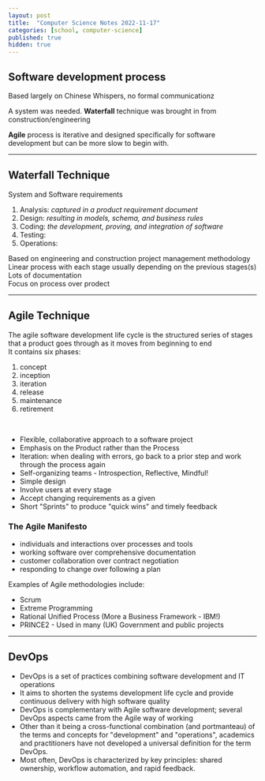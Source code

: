 ```yaml
---
layout: post
title:  "Computer Science Notes 2022-11-17"
categories: [school, computer-science]
published: true
hidden: true
---
```

## Software development process

Based largely on Chinese Whispers, no formal communicationz

A system was needed. **Waterfall** technique was brought in from construction/engineering

**Agile** process is iterative and designed specifically for software development but can be more slow to begin with.

***

## Waterfall Technique

System and Software requirements

1. Analysis: *captured in a product requirement document*
2. Design: *resulting in models, schema, and business rules*
3. Coding: *the development, proving, and integration of software*
4. Testing:
5. Operations:

Based on engineering and construction project management methodology  
Linear process with each stage usually depending on the previous stages(s)  
Lots of documentation  
Focus on process over prodect

***

## Agile Technique

The agile software development life cycle is the structured series of stages that a product goes through as it moves from beginning to end  
It contains six phases:  

1. concept
2. inception
3. iteration
4. release
5. maintenance
6. retirement

<br>

+ Flexible, collaborative approach to a software project
+ Emphasis on the Product rather than the Process
+ Iteration: when dealing with errors, go back to a prior step and work through the process again
+ Self-organizing teams - Introspection, Reflective, Mindful!
+ Simple design
+ Involve users at every stage
+ Accept changing requirements as a given
+ Short "Sprints" to produce "quick wins" and timely feedback

### The Agile Manifesto

+ individuals and interactions over processes and tools
+ working software over comprehensive documentation
+ customer collaboration over contract negotiation
+ responding to change over following a plan

Examples of Agile methodologies include:

+ Scrum
+ Extreme Programming
+ Rational Unified Process (More a Business Framework - IBM!)
+ PRINCE2 - Used in many (UK) Government and public projects

***

## DevOps

+ DevOps is a set of practices combining software development and IT operations
+ It aims to shorten the systems development life cycle and provide continuous delivery with high software quality
+ DevOps is complementary with Agile software development; several DevOps aspects came from the Agile way of working
+ Other than it being a cross-functional combination (and portmanteau) of the terms and concepts for "development" and "operations", academics and practitioners have not developed a universal definition for the term DevOps.
+ Most often, DevOps is characterized by key principles: shared ownership, workflow automation, and rapid feedback.
